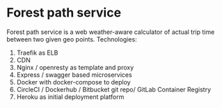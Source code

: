 # Forest path service

Forest path service is a web weather-aware calculator of actual trip time between two given geo points.
Technologies:
1. Traefik as ELB
2. CDN 
3. Nginx / openresty as template and proxy
4. Express / swagger based microservices
5. Docker with docker-compose to deploy
6. CircleCI / Dockerhub / Bitbucket git repo/ GitLab Container Registry
7. Heroku as initial deployment platform
